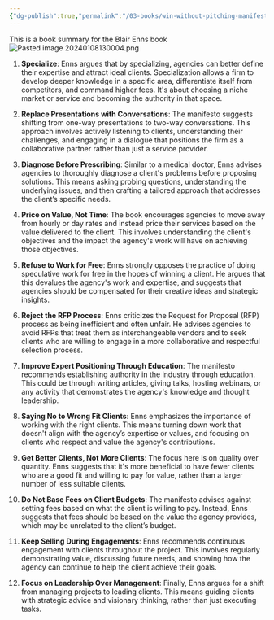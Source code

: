 ```yaml
---
{"dg-publish":true,"permalink":"/03-books/win-without-pitching-manifesto/","noteIcon":"1","created":"2024-01-08T12:58:17.351-05:00","updated":"2025-04-20T12:16:59.516-04:00"}
---
```



This is a book summary for the Blair Enns book 
![Pasted image 20240108130004.png](/img/user/Images/Pasted%20image%2020240108130004.png)
1. **Specialize**: Enns argues that by specializing, agencies can better define their expertise and attract ideal clients. Specialization allows a firm to develop deeper knowledge in a specific area, differentiate itself from competitors, and command higher fees. It's about choosing a niche market or service and becoming the authority in that space.
    
2. **Replace Presentations with Conversations**: The manifesto suggests shifting from one-way presentations to two-way conversations. This approach involves actively listening to clients, understanding their challenges, and engaging in a dialogue that positions the firm as a collaborative partner rather than just a service provider.
    
3. **Diagnose Before Prescribing**: Similar to a medical doctor, Enns advises agencies to thoroughly diagnose a client's problems before proposing solutions. This means asking probing questions, understanding the underlying issues, and then crafting a tailored approach that addresses the client’s specific needs.
    
4. **Price on Value, Not Time**: The book encourages agencies to move away from hourly or day rates and instead price their services based on the value delivered to the client. This involves understanding the client's objectives and the impact the agency's work will have on achieving those objectives.
    
5. **Refuse to Work for Free**: Enns strongly opposes the practice of doing speculative work for free in the hopes of winning a client. He argues that this devalues the agency's work and expertise, and suggests that agencies should be compensated for their creative ideas and strategic insights.
    
6. **Reject the RFP Process**: Enns criticizes the Request for Proposal (RFP) process as being inefficient and often unfair. He advises agencies to avoid RFPs that treat them as interchangeable vendors and to seek clients who are willing to engage in a more collaborative and respectful selection process.
    
7. **Improve Expert Positioning Through Education**: The manifesto recommends establishing authority in the industry through education. This could be through writing articles, giving talks, hosting webinars, or any activity that demonstrates the agency's knowledge and thought leadership.
    
8. **Saying No to Wrong Fit Clients**: Enns emphasizes the importance of working with the right clients. This means turning down work that doesn't align with the agency’s expertise or values, and focusing on clients who respect and value the agency's contributions.
    
9. **Get Better Clients, Not More Clients**: The focus here is on quality over quantity. Enns suggests that it's more beneficial to have fewer clients who are a good fit and willing to pay for value, rather than a larger number of less suitable clients.
    
10. **Do Not Base Fees on Client Budgets**: The manifesto advises against setting fees based on what the client is willing to pay. Instead, Enns suggests that fees should be based on the value the agency provides, which may be unrelated to the client’s budget.
    
11. **Keep Selling During Engagements**: Enns recommends continuous engagement with clients throughout the project. This involves regularly demonstrating value, discussing future needs, and showing how the agency can continue to help the client achieve their goals.
    
12. **Focus on Leadership Over Management**: Finally, Enns argues for a shift from managing projects to leading clients. This means guiding clients with strategic advice and visionary thinking, rather than just executing tasks.
